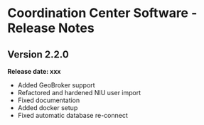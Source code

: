 # Coordination Center Software - Release Notes

## Version 2.2.0

**Release date: xxx**

* Added GeoBroker support
* Refactored and hardened NIU user import
* Fixed documentation
* Added docker setup
* Fixed automatic database re-connect